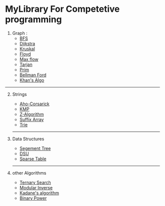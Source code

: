 # MyLibrary For Competetive programming

 1. Graph :
    - [BFS](Graph%20Algorithm/BFS.cpp)
    - [Dijkstra](Graph%20Algorithm/dijkstra.cpp)
    - [Kruskal](Graph%20Algorithm/Kruskal.cpp)
    - [Floyd](Graph%20Algorithm/Floyd.cpp)
    - [Max flow](Graph%20Algorithm/Max%20Flow.cpp)
    - [Tarjan](Graph%20Algorithm/TarjanSCC.cpp)
    - [Prim](Graph%20Algorithm/Prim.cpp)
    - [Bellman Ford](Graph%20Algorithm/bellman%20ford.cpp)
    - [Khan's Algo](Graph%20Algorithm/Khans%20Algo.cpp)
   ---
2. Strings
    - [Aho-Corsarick](String%20Algorithm/Aho-Corsarick.cpp)
    - [KMP](String%20Algorithm/KMP.cpp)
    - [Z-Algorithm](String%20Algorithm/Z-algorith.cpp)
    - [Suffix Array](String%20Algorithm/Suffix_array.cpp)
    - [Trie](String%20Algorithm/trie.cpp)

   ---
3. Data Structures
    - [Segement Tree](Data%20Structures/Segmnent_tree.cpp)
    - [DSU](Data%20Structures/DSU.cpp)
    - [Sparse Table](Data%20Structures/Sparce%20table.cpp)
   ---
4. other Algorithms
    - [Ternary Search](Algorithms/ternary%20search.cpp)
    - [Modular Inverse](Algorithms/Modular%20inverse.cpp)
    - [Kadane's algorithm](Algorithms/Kadane's%20algorithm.cpp)
    - [Binary Power](Algorithms/binary%20pow.cpp)  
   
